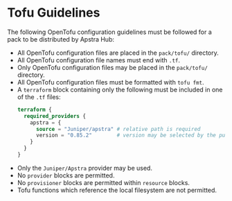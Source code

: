 # Tofu Guidelines

The following OpenTofu configuration guidelines must be followed for a pack to be distributed by Apstra Hub:
- All OpenTofu configuration files are placed in the `pack/tofu/` directory.
- All OpenTofu configuration file names must end with `.tf`.
- Only OpenTofu configuration files may be placed in the `pack/tofu/` directory.
- All OpenTofu configuration files must be formatted with `tofu fmt`.
- A `terraform` block containing only the following must be included in one of the `.tf` files:
  ```terraform
  terraform {
    required_providers {
      apstra = {
        source = "Juniper/apstra" # relative path is required
        version = "0.85.2"        # version may be selected by the publisher, must be at least x.x.x // todo
      }
    }
  }
  ```
- Only the `Juniper/Apstra` provider may be used.
- No `provider` blocks are permitted.
- No `provisioner` blocks are permitted within `resource` blocks.
- Tofu functions which reference the local filesystem are not permitted.

<!-- The cannonical location of this file is: https://github.com/chrismarget-j/apstrahub-configpack-example/blob/main/publisher_guide/tofu-guidelines.md -->
